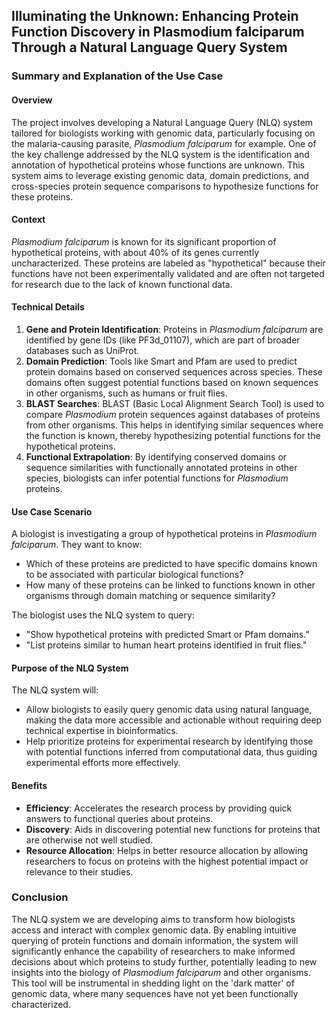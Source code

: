 ## Illuminating the Unknown: Enhancing Protein Function Discovery in Plasmodium falciparum Through a Natural Language Query System

### Summary and Explanation of the Use Case

#### Overview
The project involves developing a Natural Language Query (NLQ) system tailored for biologists working with genomic data, particularly focusing on the malaria-causing parasite, *Plasmodium falciparum* for example. One of the key challenge addressed by the NLQ system is the identification and annotation of hypothetical proteins whose functions are unknown. This system aims to leverage existing genomic data, domain predictions, and cross-species protein sequence comparisons to hypothesize functions for these proteins.

#### Context
*Plasmodium falciparum* is known for its significant proportion of hypothetical proteins, with about 40% of its genes currently uncharacterized. These proteins are labeled as "hypothetical" because their functions have not been experimentally validated and are often not targeted for research due to the lack of known functional data.

#### Technical Details
1. **Gene and Protein Identification**: Proteins in *Plasmodium falciparum* are identified by gene IDs (like PF3d_01107), which are part of broader databases such as UniProt.
2. **Domain Prediction**: Tools like Smart and Pfam are used to predict protein domains based on conserved sequences across species. These domains often suggest potential functions based on known sequences in other organisms, such as humans or fruit flies.
3. **BLAST Searches**: BLAST (Basic Local Alignment Search Tool) is used to compare *Plasmodium* protein sequences against databases of proteins from other organisms. This helps in identifying similar sequences where the function is known, thereby hypothesizing potential functions for the hypothetical proteins.
4. **Functional Extrapolation**: By identifying conserved domains or sequence similarities with functionally annotated proteins in other species, biologists can infer potential functions for *Plasmodium* proteins.

#### Use Case Scenario
A biologist is investigating a group of hypothetical proteins in *Plasmodium falciparum*. They want to know:
- Which of these proteins are predicted to have specific domains known to be associated with particular biological functions?
- How many of these proteins can be linked to functions known in other organisms through domain matching or sequence similarity?

The biologist uses the NLQ system to query:
- "Show hypothetical proteins with predicted Smart or Pfam domains."
- "List proteins similar to human heart proteins identified in fruit flies."

#### Purpose of the NLQ System
The NLQ system will:
- Allow biologists to easily query genomic data using natural language, making the data more accessible and actionable without requiring deep technical expertise in bioinformatics.
- Help prioritize proteins for experimental research by identifying those with potential functions inferred from computational data, thus guiding experimental efforts more effectively.

#### Benefits
- **Efficiency**: Accelerates the research process by providing quick answers to functional queries about proteins.
- **Discovery**: Aids in discovering potential new functions for proteins that are otherwise not well studied.
- **Resource Allocation**: Helps in better resource allocation by allowing researchers to focus on proteins with the highest potential impact or relevance to their studies.

### Conclusion
The NLQ system we are developing aims to transform how biologists access and interact with complex genomic data. By enabling intuitive querying of protein functions and domain information, the system will significantly enhance the capability of researchers to make informed decisions about which proteins to study further, potentially leading to new insights into the biology of *Plasmodium falciparum* and other organisms. This tool will be instrumental in shedding light on the 'dark matter' of genomic data, where many sequences have not yet been functionally characterized.
